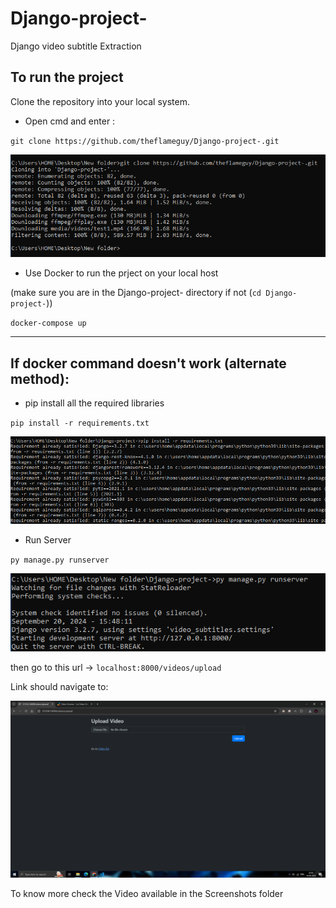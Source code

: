 # Django-project-
Django video subtitle Extraction

## To run the project
Clone the repository into your local system.

- Open cmd and enter :

`git clone https://github.com/theflameguy/Django-project-.git`

![git clone command image](Screenshots/Cloning%20repo.PNG)

- Use Docker to run the prject on your local host

(make sure you are in the Django-project-  directory if not (`cd Django-project-`))

`docker-compose up`

<hr/>


## If docker command doesn't work (alternate method):

- pip install all the required libraries

`pip install -r requirements.txt`

![git clone command image](Screenshots/install%20requirements.PNG)

- Run Server

`py manage.py runserver`

![git clone command image](Screenshots/Run%20server.PNG)

then go to this url -> `localhost:8000/videos/upload`

Link should navigate to:

![git clone command image](Screenshots/Screenshot%20(20).png)


To know more check the Video available in the Screenshots folder






